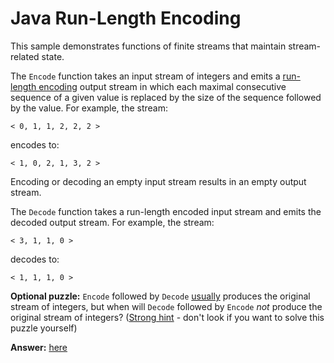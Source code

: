 # Java Run-Length Encoding

This sample demonstrates functions of finite streams that maintain stream-related state.

The `Encode` function takes an input stream of integers and emits 
a [run-length encoding](https://en.wikipedia.org/wiki/Run-length_encoding)
output stream in which each maximal consecutive sequence of a given value is replaced
by the size of the sequence followed by the value.
For example, the stream:
```
< 0, 1, 1, 2, 2, 2 >

```
encodes to:
```
< 1, 0, 2, 1, 3, 2 >

```
Encoding or decoding an empty input stream results in an empty output stream.

The `Decode` function takes a run-length encoded input stream and emits the decoded output stream.
For example, the stream:
```
< 3, 1, 1, 0 >

```
decodes to:
```
< 1, 1, 1, 0 >

```

**Optional puzzle:** `Encode` followed by `Decode` [usually](./.answers/.EDGE_CASES.md) produces the original stream of integers, but when will
`Decode` followed by `Encode` _not_ produce the original stream of integers? ([Strong hint](decode/src/test/java/functions/DecodeTests.java) - don't look if you want to solve this puzzle yourself)

**Answer:** [here](./.answers/.ANSWER1.md) 
